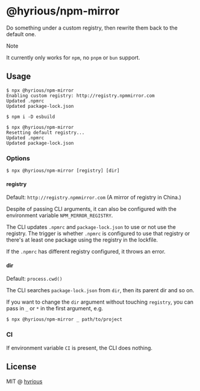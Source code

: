# @hyrious/npm-mirror

Do something under a custom registry, then rewrite them back to the default one.

> [!NOTE]
> It currently only works for `npm`, no `pnpm` or `bun` support.

## Usage

```console
$ npx @hyrious/npm-mirror
Enabling custom registry: http://registry.npmmirror.com
Updated .npmrc
Updated package-lock.json

$ npm i -D esbuild

$ npx @hyrious/npm-mirror
Resetting default registry...
Updated .npmrc
Updated package-lock.json
```

### Options

```console
$ npx @hyrious/npm-mirror [registry] [dir]
```

#### registry

Default: `http://registry.npmmirror.com` (A mirror of registry in China.)

Despite of passing CLI arguments, it can also be configured with the environment variable `NPM_MIRROR_REGISTRY`.

The CLI updates `.npmrc` and `package-lock.json` to use or not use the registry.
The trigger is whether `.npmrc` is configured to use that registry or there's at least one package using the registry in the lockfile.

If the `.npmrc` has different registry configured, it throws an error.

#### dir

Default: `process.cwd()`

The CLI searches `package-lock.json` from `dir`, then its parent dir and so on.

If you want to change the `dir` argument without touching `registry`, you can pass in `_` or `*` in the first argument, e.g.

```console
$ npx @hyrious/npm-mirror _ path/to/project
```

### CI

If environment variable `CI` is present, the CLI does nothing.

## License

MIT @ [hyrious](https://github.com/hyrious)
